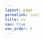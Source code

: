 ```yaml
---
layout: page
permalink: /cv/
title: cv
nav: true
nav_order: 5
---
```




<head>
    <meta charset="UTF-8">
    <meta name="viewport" content="width=device-width, initial-scale=1.0">
    <link rel="stylesheet" href="https://cdnjs.cloudflare.com/ajax/libs/font-awesome/6.4.0/css/all.min.css">
    <style>
          @keyframes rainbow {
        0% { color: linear-gradient(to right, #ff0000, #ff4000); }
        8.33% { color: #ff4000; }
        16.67% { color: #ff8000; }
        25% { color: #ffbf00; }
        33.33% { color: #ffff00; }
        41.67% { color: #bfff00; }
        50% { color: #80ff00; }
        58.33% { color: #40ff00; }
        66.67% { color: #00ff00; }
        75% { color: #00ff40; }
        83.33% { color: #00ff80; }
        91.67% { color: #00ffbf; }
        100% { color: linear-gradient(to right, #00ffff, #ff0000); }
      }

      #rainbow-link {
        text-decoration: none;
        animation: rainbow 3s linear infinite;
      }
        body {
            font-family: Arial, sans-serif;
            line-height: 1.6;
            color: #333;
            max-width: 800px;
            margin: 0 auto;
            padding: 20px;
        }
        h1, h2 {
            color: #2c3e50;
        }
        h1 {
            margin-bottom: 0px; /* Reduced bottom margin to bring "PhD Candidate" up */
            padding-bottom: 5px; /* Reduced padding to decrease the space below the heading */
        }
        h2 {
            margin-top: 10px; /* Reduced top margin to bring "Education" closer to content above */
            border-top: 2px solid #2c3e50; /* Added border-top for the Education section */
            padding-top: 5px; /* Reduced padding to decrease space between text and border */
        }
        h3 {
            margin-top: 10px; /* Adjusted margin for h3 elements */
        }
        ul {
            padding-left: 20px;
        }
        .contact-info {
            margin-bottom: 10px; /* Reduced margin to bring symbols closer to the text */
            display: flex;
            justify-content: center; /* Centered the icons for better alignment */
        }
        .contact-info a {
            color: #3498db;
            text-decoration: none;
            font-size: 1.5em;
            margin: 0 10px; /* Reduced horizontal margin to decrease space around symbols */
        }
        .contact-info a:hover {
            color: #2980b9;
        }
        .date {
            font-style: italic;
            color: #7f8c8d;
        }
    </style>
</head>
<body>

Please find a PDF version of my CV <a href="https://s0phia-.github.io/assets/pdf/CV.pdf" id="rainbow-link">here</a>.

<br><br><br>


    <h2>Education</h2>
    <h3>PhD in Reinforcement Learning </h3>
    <p><strong>University of Bath</strong> <span class="date">Sept 2021 - Present</span></p>
    <ul>
        <li>Researching reinforcement learning with graph based methods in the UKRI CDT for Accountable, Responsible, and Transparent AI, under the supervision of Prof Özgür Şimşek.</li>
        <li>My research deconstructs reinforcement learning policies, which are strategies that guide how an agent takes actions to achieve a goal. The policies are deconstructed into subtasks, for example a policy for making tea might be decomposed into the steps: boil water; place a teabag in a cup; pour water over the teabag. My research has two aims: the first is to deconstruct existing policies into subtasks to provide an explanation of how the overall policy will behave, and the second is to extract useful subtasks that might be transferred to new tasks.</li>
        <li>Achieved distinction in the integrated MRes year.</li>
        <li>Organise and host a popular reading group for the AI and ML department.</li>
    </ul>

    <h3>MSc Computer Science (Distinction)</h3>
    <p><strong>University of Edinburgh</strong> <span class="date">Sept 2017 - Sept 2018</span></p>
    <ul>
        <li>Studied modules relating to AI and theoretical computer science.</li>
        <li>Dissertation judged outstanding. Contributed novel research in the field of randomised algorithms on graphs. Available online <a href="https://project-archive.inf.ed.ac.uk/msc/20183073/msc_proj.pdf">here</a>.</li>
    </ul>

    <h3>MSc Mathematics (Merit)</h3>
    <p><strong>University of Leeds</strong> <span class="date">Sept 2015 - Sept 2016</span></p>
    <ul>
        <li>Studied courses in pure mathematics and statistics.</li>
    </ul>

    <h3>BSc Mathematics with Finance (First Class)</h3>
    <p><strong>University of Brighton</strong> <span class="date">Sept 2012 - July 2015</span></p>
    <ul>
        <li>Won the Deb Bose Prize for Best Mathematical Dissertation.</li>
        <li>Elected representative for students on my course.</li>
    </ul>
    
    <h2>Work Experience</h2>
    <h3>Senior Operations Research Scientist</h3>
    <p><strong>Wayfair, Berlin</strong> <span class="date">May 2019 - Aug 2021</span></p>
    <p>Selected projects:</p>
    <ul>
        <li>Created a forecasting system to estimate the optimal delivery fleet size, achieving over 90% accuracy. Development included interviewing stakeholders, feature engineering, and modelling on a small dataset.</li>
        <li>My team and I developed a novel algorithm using routing heuristics to find geographically optimal locations for delivery hubs.</li>
    </ul>

    <h3>Credit Risk Analyst</h3>
    <p><strong>Lloyds Banking Group, Leeds</strong> <span class="date">April - Sept 2017</span></p>
    <p>Developed models to predict the total loss the bank may incur due to customers defaulting on mortgage payments.</p>

    <h3>Explainable AI consultant</h3>
    <p><strong>Simply Rational, Berlin</strong> <span class="date">August 2023</span></p>
    <p>Consulted on an explainable credit risk prediction project.</p>

    <h2>Teaching Experience</h2>
    <h3>Tutoring</h3>
    <ul>
        <li>Reinforcement Learning (University of Bath)</li>
        <li>Mathematics for Computation (University of Bath)</li>
        <li>Cryptography (University of Bath)</li>
        <li>Discrete Mathematics and Mathematical Reasoning (University of Edinburgh)</li>
    </ul>

    <h3>Course co-leader</h3>
    <ul>
        <li>R Programming for Analytics (Wayfair)</li>
    </ul>

    <h3>Volunteer Instructor</h3>
    <ul>
        <li>Data Science with Python (Code Your Dreams)</li>
    </ul>

    <h3>MSc Supervision</h3>
    <ul>
        <li>Comparison of Handcrafted and Autonomously Learned Hierarchical Reinforcement Learning Agents in Tetris (University of Bath)</li>
        <li>Using Curriculum Learning Techniques with Deep Reinforcement Learning in Tetris (University of Bath)</li>
        <li>Reinforcement Learning for Tetris using Options (University of Bath)</li>
    </ul>

    <h2>Awards</h2>
    <ul>
        <li>Deb Bose Prize for Best Mathematical Dissertation (2015)</li>
    </ul>

    <h2>Skills</h2>
    <ul>
        <li><strong>Regular Use:</strong> Python, PyTorch, NumPy, Matplotlib, LaTeX</li>
        <li><strong>Past professional use:</strong> Python, R, SQL</li>
        <li><strong>University Modules:</strong> MATLAB, Java, ROS</li>
    </ul>
    <br><br><br>
</body>
